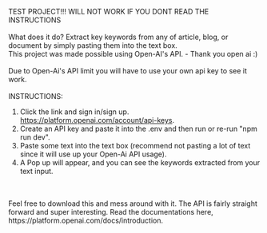 TEST PROJECT!!! WILL NOT WORK IF YOU DONT READ THE INSTRUCTIONS
<br />
<br />
What does it do? Extract key keywords from any of article, blog, or document by simply pasting them into the text box. <br />
This project was made possible using Open-AI's API. - Thank you open ai :)
<br />
<br />
Due to Open-Ai's API limit you will have to use your own api key to see it work.
<br />
<br />
INSTRUCTIONS:
1. Click the link and sign in/sign up. https://platform.openai.com/account/api-keys.
2. Create an API key and paste it into the .env and then run or re-run "npm run dev".
3. Paste some text into the text box (recommend not pasting a lot of text since it will use up your Open-Ai API usage).
4. A Pop up will appear, and you can see the keywords extracted from your text input.
<br />
<br />
Feel free to download this and mess around with it. The API is fairly straight forward and super interesting.
Read the documentations here, https://platform.openai.com/docs/introduction.



